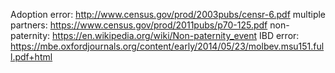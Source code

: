 Adoption error: http://www.census.gov/prod/2003pubs/censr-6.pdf
multiple partners: https://www.census.gov/prod/2011pubs/p70-125.pdf
non-paternity: https://en.wikipedia.org/wiki/Non-paternity_event
IBD error: https://mbe.oxfordjournals.org/content/early/2014/05/23/molbev.msu151.full.pdf+html
